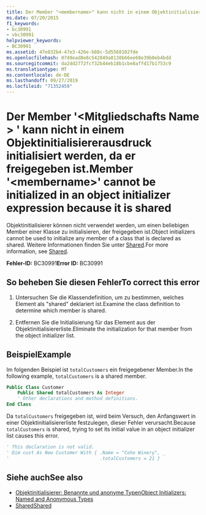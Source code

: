 ```yaml
---
title: Der Member "<membername>" kann nicht in einem Objektinitialisiererausdruck initialisiert werden, da er freigegeben ist.
ms.date: 07/20/2015
f1_keywords:
- bc30991
- vbc30991
helpviewer_keywords:
- BC30991
ms.assetid: 47e832b4-47e3-426e-b88c-5d5568102fde
ms.openlocfilehash: 0749ead8e8c542849a8138b66ee68e39b0eb4bdd
ms.sourcegitcommit: da2dd2772fcf32b44eb18b1cbe8affd17b1753c9
ms.translationtype: MT
ms.contentlocale: de-DE
ms.lasthandoff: 09/27/2019
ms.locfileid: "71352459"
---
```

# <a name="member-membername-cannot-be-initialized-in-an-object-initializer-expression-because-it-is-shared"></a><span data-ttu-id="d5ef8-102">Der Member '\<Mitgliedschafts Name > ' kann nicht in einem Objektinitialisiererausdruck initialisiert werden, da er freigegeben ist.</span><span class="sxs-lookup"><span data-stu-id="d5ef8-102">Member '\<membername>' cannot be initialized in an object initializer expression because it is shared</span></span>
<span data-ttu-id="d5ef8-103">Objektinitialisierer können nicht verwendet werden, um einen beliebigen Member einer Klasse zu initialisieren, der freigegeben ist.</span><span class="sxs-lookup"><span data-stu-id="d5ef8-103">Object initializers cannot be used to initialize any member of a class that is declared as shared.</span></span> <span data-ttu-id="d5ef8-104">Weitere Informationen finden Sie unter [Shared](../../visual-basic/language-reference/modifiers/shared.md).</span><span class="sxs-lookup"><span data-stu-id="d5ef8-104">For more information, see [Shared](../../visual-basic/language-reference/modifiers/shared.md).</span></span>  
  
 <span data-ttu-id="d5ef8-105">**Fehler-ID:** BC30991</span><span class="sxs-lookup"><span data-stu-id="d5ef8-105">**Error ID:** BC30991</span></span>  
  
## <a name="to-correct-this-error"></a><span data-ttu-id="d5ef8-106">So beheben Sie diesen Fehler</span><span class="sxs-lookup"><span data-stu-id="d5ef8-106">To correct this error</span></span>  
  
1. <span data-ttu-id="d5ef8-107">Untersuchen Sie die Klassendefinition, um zu bestimmen, welches Element als "shared" deklariert ist.</span><span class="sxs-lookup"><span data-stu-id="d5ef8-107">Examine the class definition to determine which member is shared.</span></span>  
  
2. <span data-ttu-id="d5ef8-108">Entfernen Sie die Initialisierung für das Element aus der Objektinitialisiererliste.</span><span class="sxs-lookup"><span data-stu-id="d5ef8-108">Eliminate the initialization for that member from the object initializer list.</span></span>  
  
## <a name="example"></a><span data-ttu-id="d5ef8-109">Beispiel</span><span class="sxs-lookup"><span data-stu-id="d5ef8-109">Example</span></span>  
 <span data-ttu-id="d5ef8-110">Im folgenden Beispiel ist `totalCustomers` ein freigegebener Member.</span><span class="sxs-lookup"><span data-stu-id="d5ef8-110">In the following example, `totalCustomers` is a shared member.</span></span>  
  
```vb  
Public Class Customer  
    Public Shared totalCustomers As Integer  
    ' Other declarations and method definitions.  
End Class  
```  
  
 <span data-ttu-id="d5ef8-111">Da `totalCustomers` freigegeben ist, wird beim Versuch, den Anfangswert in einer Objektinitialisiererliste festzulegen, dieser Fehler verursacht.</span><span class="sxs-lookup"><span data-stu-id="d5ef8-111">Because `totalCustomers` is shared, trying to set its initial value in an object initializer list causes this error.</span></span>  
  
```vb  
' This declaration is not valid.  
' Dim cust As New Customer With { .Name = "Coho Winery", _  
'                                 .totalCustomers = 21 }  
```  
  
## <a name="see-also"></a><span data-ttu-id="d5ef8-112">Siehe auch</span><span class="sxs-lookup"><span data-stu-id="d5ef8-112">See also</span></span>

- [<span data-ttu-id="d5ef8-113">Objektinitialisierer: Benannte und anonyme Typen</span><span class="sxs-lookup"><span data-stu-id="d5ef8-113">Object Initializers: Named and Anonymous Types</span></span>](../../visual-basic/programming-guide/language-features/objects-and-classes/object-initializers-named-and-anonymous-types.md)
- [<span data-ttu-id="d5ef8-114">Shared</span><span class="sxs-lookup"><span data-stu-id="d5ef8-114">Shared</span></span>](../../visual-basic/language-reference/modifiers/shared.md)
